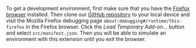 To get a development environment, first make sure that you have the [Firefox browser](https://www.mozilla.org/en-US/firefox/new/) installed. Then clone our [GitHub repository](https://github.com/ossd-s23/YouTube-Customizer) to your local device and visit the Mozilla Firefox debugging page `about:debugging#/runtime/this-firefox` in the Firefox browser. Click the _Load Temporary Add-on..._ button and select `src/manifest.json`. Then you will be able to simulate an environment with this extension until you exit the browser.
